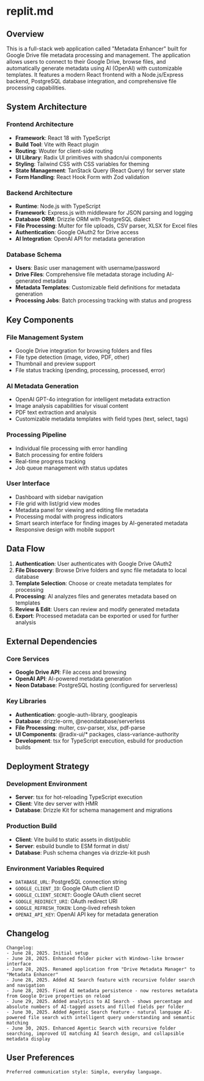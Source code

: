 # replit.md

## Overview

This is a full-stack web application called "Metadata Enhancer" built for Google Drive file metadata processing and management. The application allows users to connect to their Google Drive, browse files, and automatically generate metadata using AI (OpenAI) with customizable templates. It features a modern React frontend with a Node.js/Express backend, PostgreSQL database integration, and comprehensive file processing capabilities.

## System Architecture

### Frontend Architecture
- **Framework**: React 18 with TypeScript
- **Build Tool**: Vite with React plugin
- **Routing**: Wouter for client-side routing
- **UI Library**: Radix UI primitives with shadcn/ui components
- **Styling**: Tailwind CSS with CSS variables for theming
- **State Management**: TanStack Query (React Query) for server state
- **Form Handling**: React Hook Form with Zod validation

### Backend Architecture
- **Runtime**: Node.js with TypeScript
- **Framework**: Express.js with middleware for JSON parsing and logging
- **Database ORM**: Drizzle ORM with PostgreSQL dialect
- **File Processing**: Multer for file uploads, CSV parser, XLSX for Excel files
- **Authentication**: Google OAuth2 for Drive access
- **AI Integration**: OpenAI API for metadata generation

### Database Schema
- **Users**: Basic user management with username/password
- **Drive Files**: Comprehensive file metadata storage including AI-generated metadata
- **Metadata Templates**: Customizable field definitions for metadata generation
- **Processing Jobs**: Batch processing tracking with status and progress

## Key Components

### File Management System
- Google Drive integration for browsing folders and files
- File type detection (image, video, PDF, other)
- Thumbnail and preview support
- File status tracking (pending, processing, processed, error)

### AI Metadata Generation
- OpenAI GPT-4o integration for intelligent metadata extraction
- Image analysis capabilities for visual content
- PDF text extraction and analysis
- Customizable metadata templates with field types (text, select, tags)

### Processing Pipeline
- Individual file processing with error handling
- Batch processing for entire folders
- Real-time progress tracking
- Job queue management with status updates

### User Interface
- Dashboard with sidebar navigation
- File grid with list/grid view modes
- Metadata panel for viewing and editing file metadata
- Processing modal with progress indicators
- Smart search interface for finding images by AI-generated metadata
- Responsive design with mobile support

## Data Flow

1. **Authentication**: User authenticates with Google Drive OAuth2
2. **File Discovery**: Browse Drive folders and sync file metadata to local database
3. **Template Selection**: Choose or create metadata templates for processing
4. **Processing**: AI analyzes files and generates metadata based on templates
5. **Review & Edit**: Users can review and modify generated metadata
6. **Export**: Processed metadata can be exported or used for further analysis

## External Dependencies

### Core Services
- **Google Drive API**: File access and browsing
- **OpenAI API**: AI-powered metadata generation
- **Neon Database**: PostgreSQL hosting (configured for serverless)

### Key Libraries
- **Authentication**: google-auth-library, googleapis
- **Database**: drizzle-orm, @neondatabase/serverless
- **File Processing**: multer, csv-parser, xlsx, pdf-parse
- **UI Components**: @radix-ui/* packages, class-variance-authority
- **Development**: tsx for TypeScript execution, esbuild for production builds

## Deployment Strategy

### Development Environment
- **Server**: tsx for hot-reloading TypeScript execution
- **Client**: Vite dev server with HMR
- **Database**: Drizzle Kit for schema management and migrations

### Production Build
- **Client**: Vite build to static assets in dist/public
- **Server**: esbuild bundle to ESM format in dist/
- **Database**: Push schema changes via drizzle-kit push

### Environment Variables Required
- `DATABASE_URL`: PostgreSQL connection string
- `GOOGLE_CLIENT_ID`: Google OAuth client ID
- `GOOGLE_CLIENT_SECRET`: Google OAuth client secret
- `GOOGLE_REDIRECT_URI`: OAuth redirect URI
- `GOOGLE_REFRESH_TOKEN`: Long-lived refresh token
- `OPENAI_API_KEY`: OpenAI API key for metadata generation

## Changelog

```
Changelog:
- June 28, 2025. Initial setup
- June 28, 2025. Enhanced folder picker with Windows-like browser interface
- June 28, 2025. Renamed application from "Drive Metadata Manager" to "Metadata Enhancer"
- June 28, 2025. Added AI Search feature with recursive folder search and navigation
- June 28, 2025. Fixed AI metadata persistence - now restores metadata from Google Drive properties on reload
- June 29, 2025. Added analytics to AI Search - shows percentage and absolute numbers of AI-tagged assets and filled fields per folder
- June 30, 2025. Added Agentic Search feature - natural language AI-powered file search with intelligent query understanding and semantic matching
- June 30, 2025. Enhanced Agentic Search with recursive folder searching, improved UI matching AI Search design, and collapsible metadata display
```

## User Preferences

```
Preferred communication style: Simple, everyday language.
```